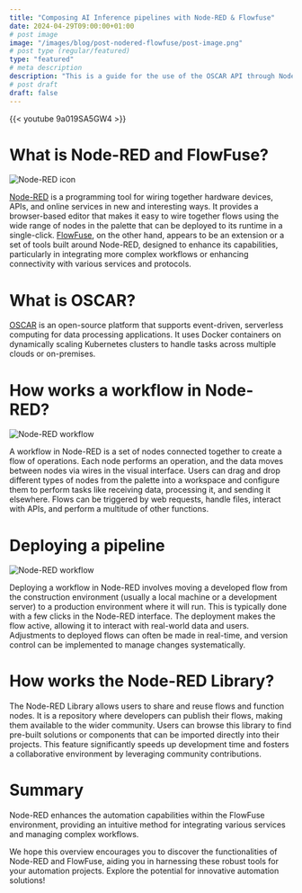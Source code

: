 ```yaml
---
title: "Composing AI Inference pipelines with Node-RED & Flowfuse"
date: 2024-04-29T09:00:00+01:00
# post image
image: "/images/blog/post-nodered-flowfuse/post-image.png"
# post type (regular/featured)
type: "featured"
# meta description
description: "This is a guide for the use of the OSCAR API through Node-RED and FlowFuse."
# post draft
draft: false
---
```


{{< youtube 9a019SA5GW4 >}}

# What is Node-RED and FlowFuse?

![Node-RED icon](../../images/blog/post-nodered-flowfuse/node-red.png)

[Node-RED](https://nodered.org/) is a programming tool for wiring together hardware devices, APIs, and online services in new and interesting ways. It provides a browser-based editor that makes it easy to wire together flows using the wide range of nodes in the palette that can be deployed to its runtime in a single-click. [FlowFuse](https://flowfuse.com/), on the other hand, appears to be an extension or a set of tools built around Node-RED, designed to enhance its capabilities, particularly in integrating more complex workflows or enhancing connectivity with various services and protocols.

# What is OSCAR?

[OSCAR](https://oscar.grycap.net/) is an open-source platform that supports event-driven, serverless computing for data processing applications. It uses Docker containers on dynamically scaling Kubernetes clusters to handle tasks across multiple clouds or on-premises.

# How works a workflow in Node-RED?

![Node-RED workflow](../../images/blog/post-nodered-flowfuse/example.png)

A workflow in Node-RED is a set of nodes connected together to create a flow of operations. Each node performs an operation, and the data moves between nodes via wires in the visual interface. Users can drag and drop different types of nodes from the palette into a workspace and configure them to perform tasks like receiving data, processing it, and sending it elsewhere. Flows can be triggered by web requests, handle files, interact with APIs, and perform a multitude of other functions.

# Deploying a pipeline

![Node-RED workflow](../../images/blog/post-nodered-flowfuse/deploy.png)

Deploying a workflow in Node-RED involves moving a developed flow from the construction environment (usually a local machine or a development server) to a production environment where it will run. This is typically done with a few clicks in the Node-RED interface. The deployment makes the flow active, allowing it to interact with real-world data and users. Adjustments to deployed flows can often be made in real-time, and version control can be implemented to manage changes systematically.

# How works the Node-RED Library?

The Node-RED Library allows users to share and reuse flows and function nodes. It is a repository where developers can publish their flows, making them available to the wider community. Users can browse this library to find pre-built solutions or components that can be imported directly into their projects. This feature significantly speeds up development time and fosters a collaborative environment by leveraging community contributions.

# Summary

Node-RED enhances the automation capabilities within the FlowFuse environment, providing an intuitive method for integrating various services and managing complex workflows.

We hope this overview encourages you to discover the functionalities of Node-RED and FlowFuse, aiding you in harnessing these robust tools for your automation projects. Explore the potential for innovative automation solutions!
















